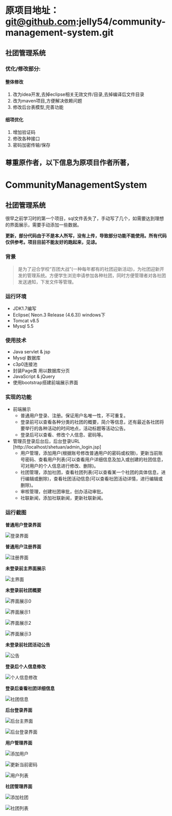 # 原项目地址：git@github.com:jelly54/community-management-system.git

## 社团管理系统

### 优化/修改部分:
#### 整体修改
1. 改为idea开发,去掉eclipse相关无效文件/目录,去掉编译后文件目录
2. 改为maven项目,方便解决依赖问题
3. 修改后台表模型,完善功能

#### 细项优化
1. 增加验证码
2. 修改各种接口
3. 密码加密传输/保存
























## 尊重原作者，以下信息为原项目作者所著，

# CommunityManagementSystem
## 社团管理系统
很早之前学习时的第一个项目，sql文件丢失了，手动写了几个，如需要达到理想的界面展示，需要手动添加一些数据。


**更新，部分代码由于不是本人所写，没有上传，导致部分功能不能使用。所有代码仅供参考。项目目前不能友好的跑起来，见谅。**


### 背景
> 是为了迎合学校“百团大战”(一种每年都有的社团迎新活动)，为社团迎新开发的管理系统。方便学生浏览申请参加各种社团，同时方便管理者对各社团发送通知，下发文件等管理。


### 运行环境
* JDK1.7编写
* Eclipse( Neon.3 Release (4.6.3)) windows下
* Tomcat v8.5
* Mysql 5.5


### 使用技术
* Java servlet & jsp
* Mysql 数据库
* c3p0连接池
* 封装Page类 用以数据库分页
* JavaScript & jQuery
* 使用bootstrap搭建前端展示界面


### 实现的功能
- 前端展示
  - 普通用户登录、注册。保证用户名唯一性，不可重复。
  - 登录前可以查看各种分类的社团的概要，简介等信息，还有最近各社团将要举行的各种活动的时间地点，活动标题等活动公告。
  - 登录后可以查看、修改个人信息、密码等。
- 管理员登录后台后，后台登录URL [http://localhost/shetuan/admin_login.jsp]
  - 用户管理，添加用户(根据账号修改普通用户的密码或权限)，更新当前账号密码、查看用户列表(可以查看用户详细信息及加入或创建的社团信息，可对用户的个人信息进行修改、删除)。
  - 社团管理，添加社团，查看社团列表(可以查看某一个社团的具体信息，进行编辑或删除)，查看社团活动信息(可以查看社团活动详情，进行编辑或删除)。
  - 审核管理，创建社团审批，创办活动审批。
  - 社联新闻，添加社联新闻，更新社联新闻。


### 运行截图

**普通用户登录界面**

![登录界面](https://github.com/jelly54/CommunityManagementSystem/blob/master/screenshot/login.jpg)


**普通用户注册界面**

![注册界面](https://github.com/jelly54/CommunityManagementSystem/blob/master/screenshot/regist.jpg)


**未登录前主界面展示**

![主界面](https://github.com/jelly54/CommunityManagementSystem/blob/master/screenshot/main.jpg)


**未登录前社团概要**

![界面展示0](https://github.com/jelly54/CommunityManagementSystem/blob/master/screenshot/introduction0.jpg)


![界面展示1](https://github.com/jelly54/CommunityManagementSystem/blob/master/screenshot/introduction1.jpg)


![界面展示2](https://github.com/jelly54/CommunityManagementSystem/blob/master/screenshot/introduction2.jpg)


![界面展示3](https://github.com/jelly54/CommunityManagementSystem/blob/master/screenshot/introduction3.jpg)


**未登录前社团活动公告**

![公告](https://github.com/jelly54/CommunityManagementSystem/blob/master/screenshot/notes.jpg)


**登录后个人信息修改**

![个人信息修改](https://github.com/jelly54/CommunityManagementSystem/blob/master/screenshot/after_login_info.jpg)


**登录后查看社团详细信息**

![社团信息](https://github.com/jelly54/CommunityManagementSystem/blob/master/screenshot/after_login_Cinfo.jpg)


**后台登录界面**

![后台主界面](https://github.com/jelly54/CommunityManagementSystem/blob/master/screenshot/admin_main.jpg)


![后台登录界面](https://github.com/jelly54/CommunityManagementSystem/blob/master/screenshot/admin_login.jpg)


**用户管理界面**

![添加用户](https://github.com/jelly54/CommunityManagementSystem/blob/master/screenshot/adduser.jpg)


![更新当前密码](https://github.com/jelly54/CommunityManagementSystem/blob/master/screenshot/updatepass.jpg)


![用户列表](https://github.com/jelly54/CommunityManagementSystem/blob/master/screenshot/userlist.png)


**社团管理界面**

![添加社团](https://github.com/jelly54/CommunityManagementSystem/blob/master/screenshot/addcommunity.jpg)


![社团列表](https://github.com/jelly54/CommunityManagementSystem/blob/master/screenshot/communitylist.jpg)
